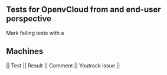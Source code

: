 ## Tests for OpenvCloud from and end-user perspective
Mark failing tests with a 


## Machines
|| Test || Result || Comment  || Youtrack issue ||